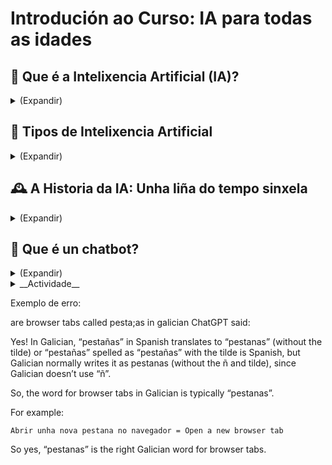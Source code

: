 # Introdución ao Curso: IA para todas as idades

[comment]: <> (this is a comment)

## 🤖 Que é a Intelixencia Artificial (IA)?
<details>
<summary>(Expandir)</summary>

A Intelixencia Artificial (IA) é unha rama da informática que se ocupa de crear sistemas capaces de realizar tarefas que normalmente requiren intelixencia humana. Estas tarefas inclúen comprender a linguaxe, recoñecer imaxes, tomar decisións ou aprender da experiencia.

O termo “intelixencia artificial” foi acuñado en 1956 durante a histórica Conferencia de Dartmouth, onde un grupo de científicos propuxo que “todo aspecto da aprendizaxe ou calquera outra característica da intelixencia pode ser descrito con tanta precisión que unha máquina pode ser feita para simular ese proceso”.

A idea de máquinas intelixentes, porén, é anterior. O matemático británico Alan Turing, considerado un dos pais da IA, xa en 1950 propuxo unha proba —coñecida como o Test de Turing— para determinar se unha máquina pode mostrar un comportamento intelixente indistinguible do humano 1.

---

</details>

## 🧠 Tipos de Intelixencia Artificial


<details>
<summary>(Expandir)</summary>
A IA pode clasificarse de moitas formas. Aquí exploramos dúas clasificacións moi útiles: **segundo como aprende** e **segundo a tecnoloxía que emprega**.

---

### 1. 🧪 Segundo como aprende

A aprendizaxe é unha parte fundamental da IA. Aquí explicamos os principais tipos de aprendizaxe con exemplos sinxelos:

#### 📘 Aprendizaxe Supervisada
- A IA recibe exemplos con respostas correctas.
- Aprende a asociar entradas (como unha imaxe) con saídas (como “gato”).
- **Exemplo:** Un sistema que aprende a recoñecer letras vendo moitas imaxes etiquetadas como “A”, “B”, “C”...

> 🧠 Pensa como un estudante que estuda con exames corrixidos: ve os erros e aprende da corrección.

#### 📙 Aprendizaxe Non Supervisada
- A IA recibe datos sen etiquetas nin respostas.
- Busca patróns ou grupos por si soa.
- **Exemplo:** Un programa que agrupa cancións segundo o estilo musical sen saber os nomes dos estilos.

> 🧠 É como explorar unha cidade nova sen mapa: vas descubrindo barrios parecidos entre si.

#### 📗 Aprendizaxe por Reforzo
- A IA aprende probando accións e recibindo recompensas ou castigos.
- Aprende que decisións dan mellores resultados.
- **Exemplo:** Un robot que aprende a camiñar ou un programa que aprende a xogar ao xadrez.

> 🧠 Imaxina un xogo onde gañas puntos por facer o correcto: a IA aprende a maximizar eses puntos.

#### 📕 Aprendizaxe Auto-supervisada (moderna)
- A IA crea as súas propias tarefas a partir dos datos.
- Moi usada en modelos grandes como ChatGPT.
- **Exemplo:** Un modelo que aprende a predicir a seguinte palabra nun texto sen necesidade de etiquetas humanas.

> 🧠 É como aprender lendo moitos libros e tentando adiviñar o que vén despois en cada frase.

---

### 2. ⚙️ Segundo a tecnoloxía que emprega

A IA tamén se pode clasificar segundo os métodos matemáticos e computacionais que utiliza:

#### 🧠 Redes Neuronais Artificiais
- Inspiradas no cerebro humano.
- Formadas por “neuronas” conectadas que procesan información.
- **Exemplo:** Recoñecemento de imaxes ou voz.

#### 🕸️ Aprendizaxe Profunda (*Deep Learning*)
- Redes neuronais con moitas capas.
- Moi potente para tarefas complexas como traducir idiomas ou xerar imaxes.
- **Exemplo:** ChatGPT, DALL·E, recoñecemento facial.

#### 📊 Árbores de Decisión e Bosques Aleatorios
- Métodos que toman decisións baseadas en preguntas tipo “si/non”.
- Boas para clasificacións sinxelas.
- **Exemplo:** Detectar se un correo é spam ou non.

#### 🧬 Algoritmos Xenéticos
- Simulan a evolución natural para atopar solucións.
- **Exemplo:** Optimizar rutas de entrega ou deseños industriais.

#### 🌫️ Lóxica Difusa (*Fuzzy Logic*)
- Permite traballar con conceptos imprecisos como “calor” ou “rápido”.
- **Exemplo:** Control de temperatura nun aire acondicionado intelixente.

#### 🧮 Sistemas Baseados en Regras
- Usan regras escritas por persoas expertas.
- Foron moi usados nas primeiras IA.
- **Exemplo:** Sistemas médicos como MYCIN nos anos 70.


---
</details>



## 🕰️ A Historia da IA: Unha liña do tempo sinxela

<details>
<summary>(Expandir)</summary>
Aquí tes unha viaxe no tempo para ver como foi medrando a IA:

### 📅 1950s – Os Primeiros Pasos
- **1950**: Alan Turing pregunta: *"Pode unha máquina pensar?"* e inventa o *Test de Turing*.
- **1956**: Nace o nome "Intelixencia Artificial" nunha reunión de científicos.
- **1957**: Créase o *General Problem Solver*, un programa que resolve problemas como un humano.

### 📅 1960s – Primeiros Robots que Falan
- **1966**: Aparece *ELIZA*, un chatbot que fala como un psicólogo. A xente pensaba que era real!

### 📅 1970s–1980s – Máquinas Expertas
- Os ordenadores aprenden a tomar decisións como médicos ou enxeñeiros usando regras.
- Exemplo: *MYCIN*, que axudaba a diagnosticar enfermidades.

### 📅 1990s – Máquinas que Gañan a Mestres
- **1997**: *Deep Blue*, un ordenador de IBM, gaña ao campión mundial de xadrez, Garry Kasparov.

### 📅 2000s – Aprender de Exemplos
- A IA comeza a aprender vendo moitos exemplos, como recoñecer caras ou filtrar spam.

### 📅 2010s – A IA Fálanos!
- **2011**: *Watson*, de IBM, gaña o concurso de televisión *Jeopardy!*.
- **2016**: *AlphaGo* vence ao campión mundial do xogo Go, algo que parecía imposible.

### 📅 2020s – A IA que Escribe, Dibuixa e Axuda
- Aparecen programas como *ChatGPT* que poden escribir contos, responder preguntas ou axudar a programar.
- A IA está en todas partes: móbiles, escolas, xogos e máis!

</details>

## 💬 Que é un chatbot?

<details>
<summary>(Expandir)</summary>
Un chatbot é un programa de ordenador que simula unha conversa con persoas, normalmente a través de texto, pero tamén pode usar voz. Utilízase en moitos contextos: atención ao cliente, educación, entretemento ou mesmo terapia.

Hai dous tipos principais:

    Chatbots baseados en regras: Responden segundo patróns predefinidos. Son limitados e só entenden frases concretas.
    Chatbots con IA: Usan técnicas de aprendizaxe automática e linguaxe natural para comprender mellor o que dicimos e responder de forma máis flexible e natural.

Un exemplo histórico é ELIZA (1966), que simulaba un psicólogo facendo preguntas baseadas nas respostas do usuario. Hoxe en día, temos sistemas moito máis avanzados como ChatGPT, que poden manter conversas complexas, escribir textos ou axudar a resolver problemas.

Os chatbots modernos aprenden de grandes cantidades de datos e poden adaptarse a diferentes contextos. Por iso, son unha das aplicacións máis visibles e accesibles da IA na vida cotiá.

### 🌟 Chatbots de IA máis relevantes en 2025
### 🥇 ChatGPT (OpenAI)
- **Modelos:** GPT-4o (multimodal), GPT-4.1 mini.
- **Capacidades:** Conversas complexas, redacción de textos, programación, tradución, resumo, tarefas creativas.
### 🔍 Google Gemini
- **Modelos:** Gemini 2.5 Pro, Gemini Ultra, Gemini Nano.
- **Capacidades:** Busca, produtividade, integración con Gmail, Docs, Android.
### 💼 Microsoft Copilot
- **Modelos:** Copilot Pro, Copilot Workspace, Copilot Spaces.
- **Capacidades:** Integración con Word, Excel, Outlook; axuda profesional e creativa.
### 🧠 Claude (Anthropic)
- **Modelos:** Claude 4, Claude Opus, Claude Sonnet, Claude Haiku.
- **Capacidades:** Conversas naturais, análise de textos longos, enfoque ético e seguro.
### 🔎 Perplexity AI
- **Modelos:** -
- **Capacidades:** Busca con fontes e citas, ideal para investigación e estudo.
### 🤖 Grok (xAI)
- **Modelos:** Grok 3, Grok 2.5.
- **Capacidades:** Estilo informal, integración con X (Twitter), respostas contextuais.
### 🌐 Outros chatbots destacados
- **Meta AI:** Integrado en Facebook, Instagram e WhatsApp.
- **DeepSeek Chat:** Popular en China, baseado en tecnoloxía aberta.
- **Mistral Chat:** Enfocado en modelos lixeiros e eficientes.


#### 📊 Comparativa de acceso e especialidades

| Chatbot     | Acceso gratuíto | Subscrición/Premium        | Especialidades                           |
|-------------|------------------|-----------------------------|------------------------------------------|
| ChatGPT     | Si               | \$20/mes (Plus)             | Conversa, escritura, programación        |
| Gemini      | Si               | \$19.99/mes (AI Premium)    | Busca, produtividade, integración Google |
| Copilot     | Si               | Pro+ (prezo variable)       | Office, traballo profesional             |
| Claude      | Limitado         | \$20/mes (Opus)             | Ética, análise de textos longos          |
| Perplexity  | Si               | \$20/mes (Pro)              | Busca con fontes                         |
| Grok        | Con X Premium    | \$30–\$40/mes (SuperGrok)   | Estilo informal, integración con X       |


</details>


<details>
<summary>__Actividade__</summary>

Abre dúas pestanas, unha co chatbot Eliza http://deixilabs.com/eliza.html e a outra con chatgpt. Compara as respostas.

</details>

Exemplo de erro:

are browser tabs called pesta;as in galician
ChatGPT said:

Yes! In Galician, “pestañas” in Spanish translates to “pestanas” (without the tilde) or “pestañas” spelled as “pestañas” with the tilde is Spanish, but Galician normally writes it as pestanas (without the ñ and tilde), since Galician doesn’t use “ñ”.

So, the word for browser tabs in Galician is typically “pestanas”.

For example:

    Abrir unha nova pestana no navegador = Open a new browser tab

So yes, “pestanas” is the right Galician word for browser tabs.
